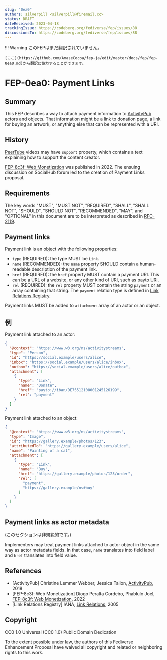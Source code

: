 ```yaml
---
slug: "0ea0"
authors: silverpill <silverpill@firemail.cc>
status: DRAFT
dateReceived: 2023-04-18
trackingIssue: https://codeberg.org/fediverse/fep/issues/88
discussionsTo: https://codeberg.org/fediverse/fep/issues/88
---
```

!!! Warning
    このFEPはまだ翻訳されていません。

    [ここ](https://github.com/AmaseCocoa/fep-ja/edit/master/docs/fep/fep-0ea0.md)から翻訳に協力することができます。
# FEP-0ea0: Payment Links

## Summary

This FEP describes a way to attach payment information to [ActivityPub](https://www.w3.org/TR/activitypub/) actors and objects. That information might be a link to donation page, a link for buying an artwork, or anything else that can be represented with a URI.

## History

[PeerTube](https://docs.joinpeertube.org/api/activitypub#video) videos may have `support` property, which contains a text explaining how to support the content creator.

[FEP-8c3f: Web Monetization](fep-8c3f.md) was published in 2022. The ensuing discussion on SocialHub forum led to the creation of Payment Links proposal.

## Requirements

The key words "MUST", "MUST NOT", "REQUIRED", "SHALL", "SHALL NOT", "SHOULD", "SHOULD NOT", "RECOMMENDED", "MAY", and "OPTIONAL" in this document are to be interpreted as described in [RFC-2119](https://tools.ietf.org/html/rfc2119.html).

## Payment links

Payment link is an object with the following properties:

- `type` (REQUIRED): the type MUST be `Link`.
- `name` (RECOMMENDED): the `name` property SHOULD contain a human-readable description of the payment link.
- `href` (REQUIRED): the `href` property MUST contain a payment URI. This can be a URL of a website, or any other kind of URI, such as [payto URI](https://datatracker.ietf.org/doc/html/rfc8905).
- `rel` (REQUIRED):  the `rel` property MUST contain the string `payment` or an array containing that string. The `payment` relation type is defined in [Link Relations Registry](https://www.iana.org/assignments/link-relations/link-relations.xhtml).

Payment links MUST be added to `attachment` array of an actor or an object.

## 例

Payment link attached to an actor:

```json
{
  "@context": "https://www.w3.org/ns/activitystreams",
  "type": "Person",
  "id": "https://social.example/users/alice",
  "inbox": "https://social.example/users/alice/inbox",
  "outbox": "https://social.example/users/alice/outbox",
  "attachment": [
    {
      "type": "Link",
      "name": "Donate",
      "href": "payto://iban/DE75512108001245126199",
      "rel": "payment"
    }
  ]
}
```

Payment link attached to an object:

```json
{
  "@context": "https://www.w3.org/ns/activitystreams",
  "type": "Image",
  "id": "https://gallery.example/photos/123",
  "attributedTo": "https://gallery.example/users/alice",
  "name": "Painting of a cat",
  "attachment": [
    {
      "type": "Link",
      "name": "Buy",
      "href": "https://gallery.example/photos/123/order",
      "rel": [
        "payment",
        "https://gallery.example/ns#buy"
      ]
    }
  ]
}
```

## Payment links as actor metadata

(このセクションは非規範的です。)

Implementers may treat payment links attached to actor object in the same way as actor metadata fields. In that case, `name` translates into field label and `href` translates into field value.

## References

- [ActivityPub] Christine Lemmer Webber, Jessica Tallon, [ActivityPub](https://www.w3.org/TR/activitypub/), 2018
- [FEP-8c3f: Web Monetization] Diogo Peralta Cordeiro, Phablulo Joel, [FEP-8c3f: Web Monetization](fep-8c3f.md), 2022
- [Link Relations Registry] IANA, [Link Relations](https://www.iana.org/assignments/link-relations/link-relations.xhtml), 2005

## Copyright

CC0 1.0 Universal (CC0 1.0) Public Domain Dedication

To the extent possible under law, the authors of this Fediverse Enhancement Proposal have waived all copyright and related or neighboring rights to this work.
